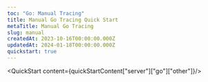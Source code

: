 ```yaml
---
toc: "Go: Manual Tracing"
title: Manual Go Tracing Quick Start
metaTitle: Manual Go Tracing
slug: manual
createdAt: 2023-10-16T00:00:00.000Z
updatedAt: 2024-01-18T00:00:00.000Z
quickstart: true
---
```


<QuickStart content={quickStartContent["server"]["go"]["other"]}/>

